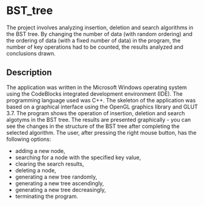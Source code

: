 # BST_tree
The project involves analyzing insertion, deletion and search algorithms in the BST tree.
By changing the number of data (with random ordering) and the ordering of data (with a fixed number of data) in the program, the number of key operations had to be counted, the results analyzed and conclusions drawn.
## Description
The application was written in the Microsoft Windows operating system using the CodeBlocks integrated development environment (IDE). The programming language used was C++. The skeleton of the application was based on a graphical interface using the OpenGL graphics library and GLUT 3.7. 
The program shows the operation of insertion, deletion and search algotyms in the BST tree. The results are presented graphically - you can see the changes in the structure of the BST tree after completing the selected algorithm.
The user, after pressing the right mouse button, has the following options:
- adding a new node,
- searching for a node with the specified key value,
- clearing the search results,
- deleting a node,
- generating a new tree randomly,
- generating a new tree ascendingly,
- generating a new tree decreasingly,
- terminating the program.

